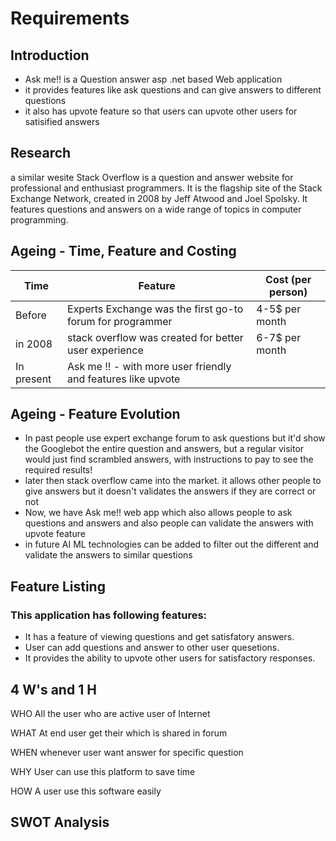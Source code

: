 # Requirements

## Introduction
*  Ask me!!  is a Question answer asp .net based Web application 
*  it provides features like ask questions and can give answers to different questions
*  it also has upvote feature so that users can upvote other users for satisified answers

## Research
a similar wesite Stack Overflow is a question and answer website for professional and enthusiast programmers. It is the flagship site of the Stack Exchange Network, created in 2008 by Jeff Atwood and Joel Spolsky. It features questions and answers on a wide range of topics in computer programming.


## Ageing - Time, Feature and Costing
Time | Feature | Cost (per person)
------|----------|---------
Before | Experts Exchange was the first go-to forum for programmer | 4-5$ per month
in 2008 | stack overflow  was created for better user experience | 6-7$ per month 
In present |  Ask me !! - with more user friendly and features like upvote | 

## Ageing - Feature Evolution
* In past people use expert exchange forum to ask questions but it'd show the Googlebot the entire question and answers, but a regular visitor would just find scrambled answers, with instructions to pay to see the required results!
*	later then stack overflow came into the market. it allows other people to give answers but it doesn't validates the answers if they are correct or not
*	Now, we have Ask me!! web app which also allows people to ask questions and answers and also people can validate the answers with upvote feature
*	in future AI ML technologies can be added to filter out the different and validate the answers to similar questions

## Feature Listing
### This application has following features:
* It has a feature of viewing questions and get satisfatory answers.
* User can add questions and answer to other user quesetions.
* It provides the ability to upvote other users for satisfactory responses.


## 4 W&#39;s and 1 H
WHO
All the user who are active user of Internet

WHAT
At end user get their which is shared in forum

WHEN
 whenever user want answer for specific question

WHY
User can use this platform to save time 

HOW
A user use this software easily


## SWOT Analysis



